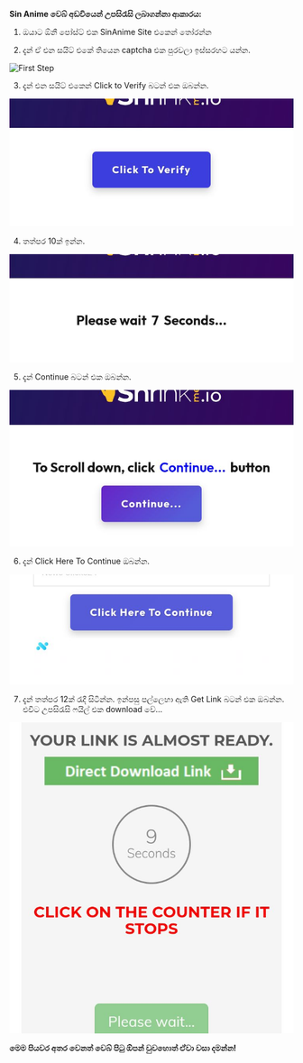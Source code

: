 
**Sin Anime වෙබ් අඩවියෙන් උපසිරැසි ලබාගන්නා ආකාරය:**

01) ඔයාට ඕනී පෝස්ට් එක SinAnime Site එකෙන් තෝරන්න

02) දැන් ඒ එන සයිට් එකේ තියෙන captcha එක පුරවලා ඉස්සරහට යන්න.

![First Step](./img/1jpg)

03) දැන් එන සයිට් එකෙන් Click to Verify බටන් එක ඔබන්න.

![Second Step](./img/2.jpg)

04) තත්පර 10ක් ඉන්න.

![Third Step](./img/3.jpg)

05) දැන් Continue බටන් එක ඔබන්න.

![Fourth Step](./img/4.jpg)

06) දැන් Click Here To Continue ඔබන්න.

![Fifth Step](./img/5.jpg)

07) දැන් තත්පර 12ක් රැදී සිටින්න. ඉන්පසු පල්ලෙහා ඇති Get Link බටන් එක ඔබන්න. එවිට උපසිරැසි ෆයිල් එක download වේ...

![Sixth Step](./img/6.jpg)

**මෙම පියවර අතර වෙනත් වෙබ් පිටු ඕපන් වුවහොත් ඒවා වසා දමන්න!**